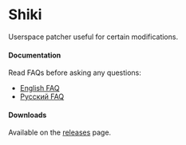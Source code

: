 Shiki
=====

Userspace patcher useful for certain modifications.  

#### Documentation
Read FAQs before asking any questions:  
- [English FAQ](https://github.com/vit9696/Shiki/blob/master/FAQ.en.md)
- [Русский FAQ](https://github.com/vit9696/Shiki/blob/master/FAQ.ru.md)

#### Downloads
Available on the [releases](https://github.com/vit9696/Shiki/releases) page.
